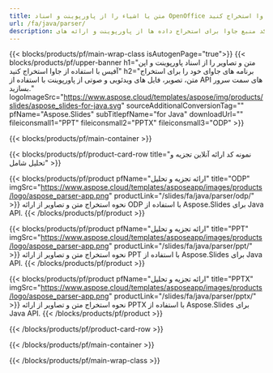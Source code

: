 ```yaml
---
title: متن یا اشیاء را از پاورپوینت و اسناد OpenOffice با استفاده از جاوا استخراج کنید
url: /fa/java/parser/
description: کد منبع جاوا برای استخراج داده ها از پاورپوینت و ارائه های OpenOffice.
---
```


{{< blocks/products/pf/main-wrap-class isAutogenPage="true">}}
{{< blocks/products/pf/upper-banner h1="متن و تصاویر را از اسناد پاورپوینت و اپن آفیس با استفاده از جاوا استخراج کنید" h2="برنامه های جاوای خود را برای استخراج متن، تصویر، فایل های ویدئویی و صوتی از پاورپوینت با استفاده از API های سمت سرور بسازید." logoImageSrc="https://www.aspose.cloud/templates/aspose/img/products/slides/aspose_slides-for-java.svg" sourceAdditionalConversionTag="" pfName="Aspose.Slides" subTitlepfName="for Java" downloadUrl="" fileiconsmall1="PPT" fileiconsmall2="PPTX" fileiconsmall3="ODP" >}}

{{< blocks/products/pf/main-container >}}

{{< blocks/products/pf/product-card-row title="نمونه کد ارائه آنلاین تجزیه و تحلیل شامل" >}}

{{< blocks/products/pf/product pfName="ارائه تجزیه و تحلیل" title="ODP" imgSrc="https://www.aspose.cloud/templates/asposeapp/images/products/logo/aspose_parser-app.png" productLink="/slides/fa/java/parser/odp/" >}}
نحوه استخراج متن و تصاویر از ارائه ODP با استفاده از Aspose.Slides برای Java API.
{{< /blocks/products/pf/product >}}

{{< blocks/products/pf/product pfName="ارائه تجزیه و تحلیل" title="PPT" imgSrc="https://www.aspose.cloud/templates/asposeapp/images/products/logo/aspose_parser-app.png" productLink="/slides/fa/java/parser/ppt/" >}}
نحوه استخراج متن و تصاویر از ارائه PPT با استفاده از Aspose.Slides برای Java API.
{{< /blocks/products/pf/product >}}

{{< blocks/products/pf/product pfName="ارائه تجزیه و تحلیل" title="PPTX" imgSrc="https://www.aspose.cloud/templates/asposeapp/images/products/logo/aspose_parser-app.png" productLink="/slides/fa/java/parser/pptx/" >}}
نحوه استخراج متن و تصاویر از ارائه PPTX با استفاده از Aspose.Slides برای Java API.
{{< /blocks/products/pf/product >}}



{{< /blocks/products/pf/product-card-row >}}

{{< /blocks/products/pf/main-container >}}
    
{{< /blocks/products/pf/main-wrap-class >}}